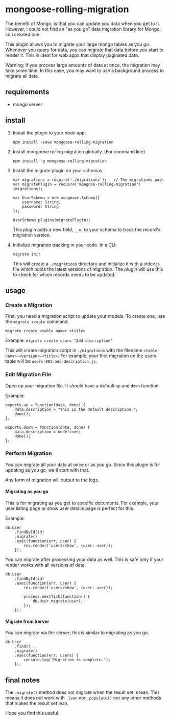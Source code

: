 mongoose-rolling-migration
==========================

The benefit of Mongo, is that you can update you data when you get to it. However, I could not find an "as you go" data migration library for Mongo; so I created one.

This plugin allows you to migrate your large mongo tables as you go. Whenever you query for data, you can migrate that data before you start to render it. This is ideal for web apps that display paginated data.

Warning: If you process large amounts of data at once, the migration may take some time. In this case, you may want to use a background process to migrate all data.


requirements
------------

*  mongo server


install
-------

1.  Install the plugin to your node app.

    `npm install -save mongoose-rolling-migration`

2.  Install mongoose rolling migration globally. (For command line)

    `npm install -g mongoose-rolling-migration`

3.  Install the migrate plugin on your schemas.

    ```
    var migrations = require('./migrations');   // The migrations path
    var migratePlugin = require('mongose-rolling-migration')(migrations);

    var UserSchema = new mongoose.Schema({
        username: String,
        password: String
    });

    UserSchema.plugins(migratePlugin);
    ```

    This plugin adds a new field, `__m`, to your schema to track the record's migration version.

4.  Initialize migration tracking in your code. In a CLI:

    `migrate init`

    This will create a `./migrations` directory and initialize it with a index.js file which holds the latest versions of migration. The plugin will use this to check for which records needs to be updated.


usage
-----

### Create a Migration

First, you need a migration script to update your models. To create one, use the `migrate create` command.

`migrate create <table name> <title>`

Example:
`migrate create users "Add description"`

This will create migration script in `./migrations` with the filename `<table name>-<version>-<title>`. For example, your first migration on the users table will be `users-001-add-description.js`.



### Edit Migration File
Open up your migration file. It should have a default `up` and `down` function.

Example:
```
exports.up = function(data, done) {
    data.description = "This is the default description.";
    done();
};

exports.down = function(data, done) {
    data.description = undefined;
    done();
};
```

### Perform Migration

You can migrate all your data at once or as you go. Since this plugin is for updating as you go, we'll start with that.

Any form of migration will output to the logs.

#### Migrating as you go

This is for migrating as you get to specific documents. For example, your user listing page or show user details page is perfect for this.

Example:

```
db.User
    .findById(id)
    .migrate()
    .exec(function(err, user) {
        res.render('users/show', {user: user});
    });
```

You can migrate after processing your data as well. This is safe only if your render works with all versions of data.

```
db.User
    .findById(id)
    .exec(function(err, user) {
        res.render('users/show', {user: user});

        process.nextTick(function() {
            db.User.migrate(user);
        });
    });
```

#### Migrate from Server

You can migrate via the server; this is similar to migrating as you go.

```
db.User
    .find()
    .migrate()
    .exec(function(err, users) {
        console.log('Migration is complete.');
    });
```

final notes
-----------

The `.migrate()` method does not migrate when the result set is lean. This means it does not work with `.lean` nor `.populate()` nor any other methods that makes the result set lean.

Hope you find this useful.
